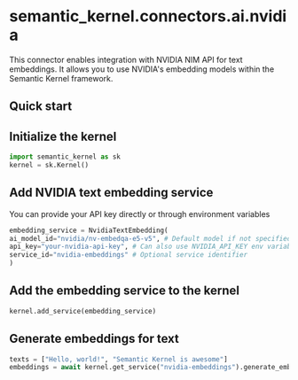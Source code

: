 # semantic_kernel.connectors.ai.nvidia

This connector enables integration with NVIDIA NIM API for text embeddings. It allows you to use NVIDIA's embedding models within the Semantic Kernel framework.

## Quick start

## Initialize the kernel

```python
import semantic_kernel as sk
kernel = sk.Kernel()
```

## Add NVIDIA text embedding service

You can provide your API key directly or through environment variables

```python
embedding_service = NvidiaTextEmbedding(
ai_model_id="nvidia/nv-embedqa-e5-v5", # Default model if not specified
api_key="your-nvidia-api-key", # Can also use NVIDIA_API_KEY env variable
service_id="nvidia-embeddings" # Optional service identifier
)
```

## Add the embedding service to the kernel

```python
kernel.add_service(embedding_service)
```

## Generate embeddings for text

```python
texts = ["Hello, world!", "Semantic Kernel is awesome"]
embeddings = await kernel.get_service("nvidia-embeddings").generate_embeddings(texts)
```
